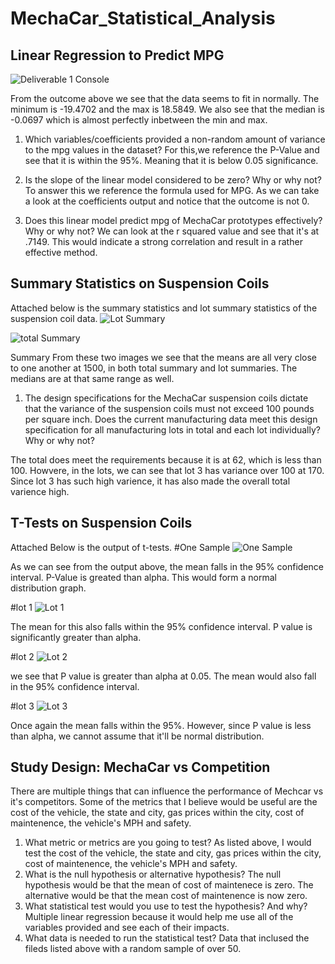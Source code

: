 # MechaCar_Statistical_Analysis

## Linear Regression to Predict MPG
![Deliverable 1 Console](https://user-images.githubusercontent.com/92186586/194159111-7e6bbd44-a025-4581-9724-1dd353f05fcc.png)

From the outcome above we see that the data seems to fit in normally. The minimum is -19.4702 and the max is 18.5849. We also see that the median is -0.0697 which is almost perfectly inbetween the min and max.

1. Which variables/coefficients provided a non-random amount of variance to the mpg values in the dataset?
   For this,we reference the P-Value and see that it is within the 95%. Meaning that it is below 0.05 significance.
   
2. Is the slope of the linear model considered to be zero? Why or why not?
  To answer this we reference the formula used for MPG. As we can take a look at the coefficients output 
  and notice that the outcome is not 0. 
  
3. Does this linear model predict mpg of MechaCar prototypes effectively? Why or why not?
  We can look at the r squared value and see that it's at .7149. This would indicate a strong correlation and          result in a rather effective method.
  
  ## Summary Statistics on Suspension Coils

Attached below is the summary statistics and lot summary statistics of the suspension coil data. 
![Lot Summary](https://user-images.githubusercontent.com/92186586/194161056-23db77a8-4dd3-4f37-9468-454e88d2bb99.png)

![total Summary](https://user-images.githubusercontent.com/92186586/194161117-24df11cd-7736-4276-a82e-ce79ac9505fe.png)

Summary 
From these two images we see that the means are all very close to one another at 1500, in both total summary and lot summaries. The medians are at that same range as well. 

1. The design specifications for the MechaCar suspension coils dictate that the variance of the suspension coils must not exceed 100 pounds per square inch. Does the current manufacturing data meet this design specification for all manufacturing lots in total and each lot individually? Why or why not?

The total does meet the requirements because it is at 62, which is less than 100. Howvere, in the lots, we can see that lot 3 has variance over 100 at 170. Since lot 3 has such high varience, it has also made the overall total varience high. 

## T-Tests on Suspension Coils

Attached Below is the output of t-tests.
#One Sample
![One Sample](https://user-images.githubusercontent.com/92186586/194162657-5b1740cd-3e7a-4819-bbee-1c40d93c5c37.png)

As we can see from the output above, the mean falls in the 95% confidence interval. P-Value is greated than alpha. This would form a normal distribution graph. 

#lot 1
![Lot 1](https://user-images.githubusercontent.com/92186586/194162693-61d4abd6-371f-4d5e-ba98-a54c759e0b63.png)

The mean for this also falls within the 95% confidence interval. P value is significantly greater than alpha. 

#lot 2
![Lot 2](https://user-images.githubusercontent.com/92186586/194162719-252c710d-d9e1-40e3-8336-83b19ee2341f.png)

we see that P value is greater than alpha at 0.05. The mean would also fall in the 95% confidence interval.

#lot 3
![Lot 3](https://user-images.githubusercontent.com/92186586/194162743-30dc0dba-6635-4962-bad7-a51de3300325.png)

Once again the mean falls within the 95%. However, since P value is less than alpha, we cannot assume that it'll be normal distribution.


## Study Design: MechaCar vs Competition

There are multiple things that can influence the performance of Mechcar vs it's competitors. Some of the metrics that I believe would be useful are the cost of the vehicle, the state and city, gas prices within the city, cost of maintenence, the vehicle's MPH and safety. 

1. What metric or metrics are you going to test?
   As listed above, I would test the cost of the vehicle, the state and city, gas prices within the city, cost of maintenence, the vehicle's MPH and safety.
2. What is the null hypothesis or alternative hypothesis?
   The null hypothesis would be that the mean of cost of maintenece is zero. The alternative would be that the mean cost of maintenence is now zero.
3. What statistical test would you use to test the hypothesis? And why?
   Multiple linear regression because it would help me use all of the variables provided and see each of their impacts. 
4. What data is needed to run the statistical test?
   Data that inclused the fileds listed above with a random sample of over 50. 
